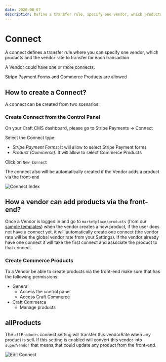 ```yaml
---
date: 2020-08-07
description: Define a transfer rule, specify one vendor, which products, the vendor rate to transfer for each transaction
---
```


# Connect

A connect defines a transfer rule where you can specify one vendor, which products and the vendor rate to transfer for each transaction

A Vendor could have one or more connects.

Stripe Payment Forms and Commerce Products are allowed

## How to create a Connect?

A connect can be created from two scenarios:

### Create Connect from the Control Panel

On your Craft CMS dashboard, please go to Stripe Payments → Connect 

Select the Connect type:

- *Stripe Payment Forms:* It will allow to select Stripe Payment forms
- *Product (Commerce):* It will allow to select Commerce Products

Click on `New Connect`

The connect also will be automatically created if the Vendor adds a product via the front-end

![Connect Index](https://enupal.com/assets/docs/enupal-stripe-connect-6.png)

## How a vendor can add products via the front-end? 

Once a Vendor is logged in and go to `marketplace/products` (from our [sample templates](https://github.com/enupal/stripe/tree/master/templates)) when the vendor creates a new product, if the user does not have a connect yet, it will automatically create one connect (the vendor rate will be the global vendor rate from your Settings). If the vendor already have one connect it will take the first connect and associate the product to that connect.

### Create Commerce Products

To a Vendor be able to create products via the front-end make sure that has the following permissions:

- General
    - Access the control panel
    - Access Craft Commerce
- Craft Commerce
    - Manage products

## allProducts

The `allProducts` connect setting will transfer this vendorRate when any product is sell. If this setting is enabled will convert this vendor into `superVendor` that means that could update any product from the front-end.


![Edit Connect](https://enupal.com/assets/docs/enupal-stripe-connect-7.png)
